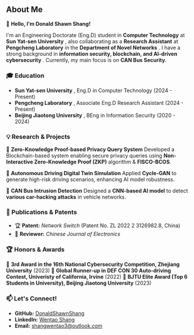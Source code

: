 
## **About Me**

👋 **Hello, I'm Donald Shawn Shang!**

I'm an Engineering Doctorate (Eng.D) student in **Computer Technology** at  **Sun Yat-sen University** , also collaborating as a **Research Assistant** at **Pengcheng Laboratory** in the  **Department of Novel Networks** . I have a strong background in  **information security, blockchain, and AI-driven cybersecurity** . Currently, my main focus is on **CAN Bus Security**.

### **🎓 Education**

* **Sun Yat-sen University** , Eng.D in Computer Technology (2024 - Present)
* **Pengcheng Laboratory** , Associate Eng.D Research Assistant (2024 - Present)
* **Beijing Jiaotong University** , BEng in Information Security (2020 - 2024)

### **💡 Research & Projects**

🔹 **Zero-Knowledge Proof-based Privacy Query System**
Developed a Blockchain-based system enabling secure privacy queries using  **Non-Interactive Zero-Knowledge Proof (ZKP)** algorithm & **FISCO-BCOS**.

🔹 **Autonomous Driving Digital Twin Simulation**
Applied **Cycle-GAN** to generate high-risk driving scenarios, enhancing AI model robustness.

🔹 **CAN Bus Intrusion Detection**
Designed a **CNN-based AI model** to detect **various car-hacking attacks** in vehicle networks.

### **📜 Publications & Patents**

* 🏆 **Patent:** *Network Switch* (Patent No. ZL 2022 2 3126982.8, China)
* 📖 **Reviewer:** *Chinese Journal of Electronics*

### **🏆 Honors & Awards**

🥉 **3rd Award in the 16th National Cybersecurity Competition, Zhejiang University** (2023)
🥈 **Global Runner-up in DEF CON 30 Auto-driving Contest, Univeristy of California, Irvine** (2022)
🏅 **BJTU Elite Award (Top 6 Students in University), Beijing Jiaotong University** (2023)

### **📫 Let's Connect!**

* **GitHub:** [DonaldShawnShang](https://github.com/DonaldShawnShang)
* **LinkedIn:** [Wentao Shang](https://www.linkedin.com/in/wentao-shang-03331a340/)
* **Email:** [shangwentao3@outlook.com](mailto:shangwentao3@outlook.com)
